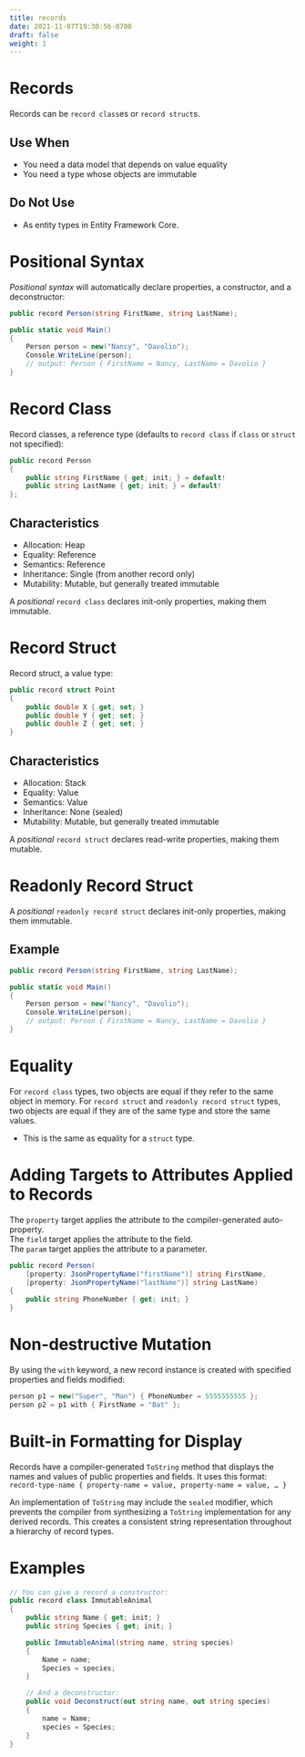 ```yaml
---
title: records
date: 2021-11-07T19:30:56-0700
draft: false
weight: 1
---
```

# Records
Records can be `record class`es or `record struct`s.

## Use When
- You need a data model that depends on value equality
- You need a type whose objects are immutable

## Do Not Use
- As entity types in Entity Framework Core.

# Positional Syntax
*Positional syntax* will automatically declare properties, a constructor, and a deconstructor:
```cs
public record Person(string FirstName, string LastName);

public static void Main()
{
    Person person = new("Nancy", "Davolio");
    Console.WriteLine(person);
    // output: Person { FirstName = Nancy, LastName = Davolio }
}
```

# Record Class
Record classes, a reference type (defaults to `record class` if `class` or `struct` not specified):
```cs
public record Person 
{
    public string FirstName { get; init; } = default!
    public string LastName { get; init; } = default!
};
```

## Characteristics
- Allocation: Heap
- Equality: Reference
- Semantics: Reference
- Inheritance: Single (from another record only)
- Mutability: Mutable, but generally treated immutable

A *positional* `record class` declares init-only properties, making them immutable.

# Record Struct
Record struct, a value type:
```cs
public record struct Point 
{
    public double X { get; set; }
    public double Y { get; set; }
    public double Z { get; set; }
}
```

## Characteristics
- Allocation: Stack
- Equality: Value
- Semantics: Value
- Inheritance: None (sealed)
- Mutability: Mutable, but generally treated immutable

A *positional* `record struct` declares read-write properties, making them mutable.

# Readonly Record Struct

A *positional* `readonly record struct` declares init-only properties, making them immutable.

## Example
```cs
public record Person(string FirstName, string LastName);

public static void Main()
{
    Person person = new("Nancy", "Davolio");
    Console.WriteLine(person);
    // output: Person { FirstName = Nancy, LastName = Davolio }
}
```

# Equality
For `record class` types, two objects are equal if they refer to the same object in memory.
For `record struct` and `readonly record struct` types, two objects are equal if they are of the same type and store the same values.
- This is the same as equality for a `struct` type.

# Adding Targets to Attributes Applied to Records
The `property` target applies the attribute to the compiler-generated auto-property.  
The `field` target applies the attribute to the field.  
The `param` target applies the attribute to a parameter.  

```cs
public record Person(
    [property: JsonPropertyName("firstName")] string FirstName,
    [property: JsonPropertyName("lastName")] string LastName)
{
    public string PhoneNumber { get; init; }
}
```

# Non-destructive Mutation
By using the `with` keyword, a new record instance is created with specified properties and fields modified:
```cs
person p1 = new("Super", "Man") { PhoneNumber = 5555555555 };
person p2 = p1 with { FirstName = "Bat" };
```

# Built-in Formatting for Display
Records have a compiler-generated `ToString` method that displays the names and values of public properties and fields.
It uses this format: `record-type-name { property-name = value, property-name = value, … }`  

An implementation of `ToString` may include the `sealed` modifier, which prevents the compiler from synthesizing a `ToString` implementation for any derived records. This creates a consistent string representation throughout a hierarchy of record types.


# Examples
```cs
// You can give a record a constructor:
public record class ImmutableAnimal 
{
    public string Name { get; init; }
    public string Species { get; init; }

    public ImmutableAnimal(string name, string species) 
    {
        Name = name;
        Species = species;
    }

    // And a deconstructor:
    public void Deconstruct(out string name, out string species) 
    {
        name = Name;
        species = Species;
    }
}
```
